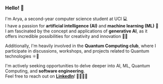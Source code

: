 ### Hello! 👋
I'm Arya, a second-year computer science student at UCI 💻  
I have a passion for __artificial intelligence (AI)__ and __machine learning (ML)__ 🧠  
I am fascinated by the concept and applications of __generative AI__, as it offers incredible possibilities for creativity and innovation 🚀✨  

Additionally, I'm heavily involved in the __Quantum Computing club__, where I participate in discussions, workshops, and projects related to Quantum technologies ⚛🔐

  I'm actively seeking opportunities to delve deeper into AI, ML, Quantum Computing, and __software engineering__.  
  Feel free to reach out on [__LinkedIn__](https://www.linkedin.com/in/arya-mhaiskar/)! 🫱🏻‍🫲🏼
<!--
**amhaiskar0921/amhaiskar0921** is a ✨ _special_ ✨ repository because its `README.md` (this file) appears on your GitHub profile.

Here are some ideas to get you started:

- 🔭 I’m currently working on ...
- 🌱 I’m currently learning ...
- 👯 I’m looking to collaborate on ...
- 🤔 I’m looking for help with ...
- 💬 Ask me about ...
- 📫 How to reach me: ...
- 😄 Pronouns: ...
- ⚡ Fun fact: ...
-->
